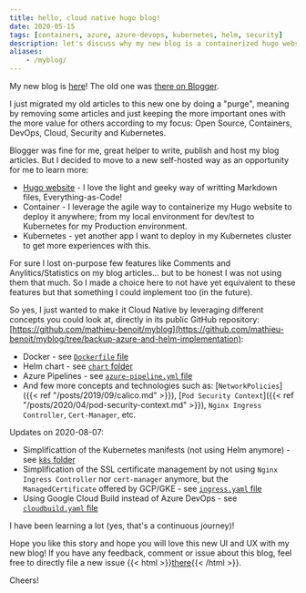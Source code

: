 ```yaml
---
title: hello, cloud native hugo blog!
date: 2020-05-15
tags: [containers, azure, azure-devops, kubernetes, helm, security]
description: let's discuss why my new blog is a containerized hugo website hosted on kubernetes
aliases:
    - /myblog/
---
```

My new blog is [here](http://alwaysupalwayson.com)! The old one was [there on Blogger](https://alwaysupalwayson.blogspot.com).

I just migrated my old articles to this new one by doing a "purge", meaning by removing some articles and just keeping the more important ones with the more value for others according to my focus: Open Source, Containers, DevOps, Cloud, Security and Kubernetes.

Blogger was fine for me, great helper to write, publish and host my blog articles. But I decided to move to a new self-hosted way as an opportunity for me to learn more:
- [Hugo website](https://gohugo.io) - I love the light and geeky way of writting Markdown files, Everything-as-Code!
- Container - I leverage the agile way to containerize my Hugo website to deploy it anywhere; from my local environment for dev/test to Kubernetes for my Production environment.
- Kubernetes - yet another app I want to deploy in my Kubernetes cluster to get more experiences with this.

For sure I lost on-purpose few features like Comments and Anylitics/Statistics on my blog articles... but to be honest I was not using them that much. So I made a choice here to not have yet equivalent to these features but that something I could implement too (in the future).

So yes, I just wanted to make it Cloud Native by leveraging different concepts you could look at, directly in its public GitHub repository: [https://github.com/mathieu-benoit/myblog](https://github.com/mathieu-benoit/myblog/tree/backup-azure-and-helm-implementation):
- Docker - see [`Dockerfile` file](https://github.com/mathieu-benoit/myblog/blob/backup-azure-and-helm-implementation/Dockerfile)
- Helm chart - see [`chart` folder](https://github.com/mathieu-benoit/myblog/tree/backup-azure-and-helm-implementation/chart)
- Azure Pipelines - see [`azure-pipeline.yml` file](https://github.com/mathieu-benoit/myblog/blob/backup-azure-and-helm-implementation/azure-pipeline.yml)
- And few more concepts and technologies such as: [`NetworkPolicies`]({{< ref "/posts/2019/09/calico.md" >}}), [`Pod Security Context`]({{< ref "/posts/2020/04/pod-security-context.md" >}}), `Nginx Ingress Controller`, `Cert-Manager`, etc.

Updates on 2020-08-07:
- Simplificattion of the Kubernetes manifests (not using Helm anymore) - see [`k8s` folder](https://github.com/mathieu-benoit/myblog/tree/master/k8s)
- Simplification of the SSL certificate management by not using `Nginx Ingress Controller` nor `cert-manager` anymore, but the `ManagedCertificate` offered by GCP/GKE - see [`ingress.yaml` file](https://github.com/mathieu-benoit/myblog/blob/master/k8s/ingress.yaml)
- Using Google Cloud Build instead of Azure DevOps - see [`cloudbuild.yaml` file](https://github.com/mathieu-benoit/myblog/blob/master/cloudbuild.yaml)

I have been learning a lot (yes, that's a continuous journey)!

Hope you like this story and hope you will love this new UI and UX with my new blog! If you have any feedback, comment or issue about this blog, feel free to directly file a new issue {{< html >}}<a href="https://github.com/mathieu-benoit/myblog/issues/new/choose" target="_blank">there</a>{{< /html >}}.

Cheers!